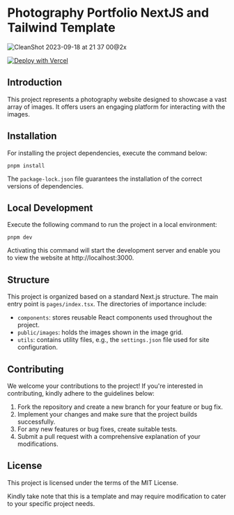 # Photography Portfolio NextJS and Tailwind Template

![CleanShot 2023-09-18 at 21 37 00@2x](https://github.com/9d8dev/photos/assets/57158102/74762c0a-41ec-4b76-a1b9-d6aa83b1cbc4)

[![Deploy with Vercel](https://vercel.com/button)](https://vercel.com/new/clone?repository-url=https%3A%2F%2Fgithub.com%2F9d8dev%2Fphotos&project-name=photos&repository-name=photos)

## Introduction

This project represents a photography website designed to showcase a vast array of images. It offers users an engaging platform for interacting with the images.

## Installation

For installing the project dependencies, execute the command below:

```
pnpm install
```

The `package-lock.json` file guarantees the installation of the correct versions of dependencies.

## Local Development

Execute the following command to run the project in a local environment:

```
pnpm dev
```

Activating this command will start the development server and enable you to view the website at http://localhost:3000.

## Structure

This project is organized based on a standard Next.js structure. The main entry point is `pages/index.tsx`. The directories of importance include:

- `components`: stores reusable React components used throughout the project.
- `public/images`: holds the images shown in the image grid.
- `utils`: contains utility files, e.g., the `settings.json` file used for site configuration.

## Contributing

We welcome your contributions to the project! If you're interested in contributing, kindly adhere to the guidelines below:

1. Fork the repository and create a new branch for your feature or bug fix.
2. Implement your changes and make sure that the project builds successfully.
3. For any new features or bug fixes, create suitable tests.
4. Submit a pull request with a comprehensive explanation of your modifications.

## License

This project is licensed under the terms of the MIT License.

Kindly take note that this is a template and may require modification to cater to your specific project needs.
